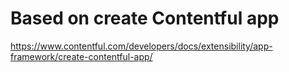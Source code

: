 # Based on create Contentful app
https://www.contentful.com/developers/docs/extensibility/app-framework/create-contentful-app/
